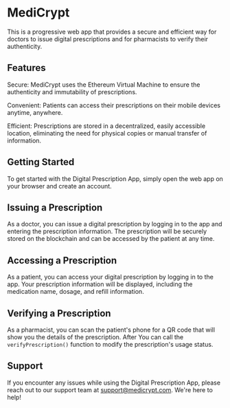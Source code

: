 # MediCrypt

This is a progressive web app that provides a secure and efficient way for doctors to issue digital prescriptions and for pharmacists to verify their authenticity.

## Features

Secure: MediCrypt uses the Ethereum Virtual Machine to ensure the authenticity and immutability of prescriptions.

Convenient: Patients can access their prescriptions on their mobile devices anytime, anywhere.

Efficient: Prescriptions are stored in a decentralized, easily accessible location, eliminating the need for physical copies or manual transfer of information.

## Getting Started

To get started with the Digital Prescription App, simply open the web app on your browser and create an account.

## Issuing a Prescription

As a doctor, you can issue a digital prescription by logging in to the app and entering the prescription information. The prescription will be securely stored on the blockchain and can be accessed by the patient at any time.

## Accessing a Prescription

As a patient, you can access your digital prescription by logging in to the app. Your prescription information will be displayed, including the medication name, dosage, and refill information.

## Verifying a Prescription

As a pharmacist, you can scan the patient's phone for a QR code that will show you the details of the prescription. After You can call the `verifyPrescription()` function to modify the prescription's usage status.

## Support

If you encounter any issues while using the Digital Prescription App, please reach out to our support team at support@medicrypt.com. We're here to help!

